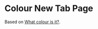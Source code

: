 Colour New Tab Page
===================

Based on [What colour is it?](http://whatcolourisit.scn9a.org).
